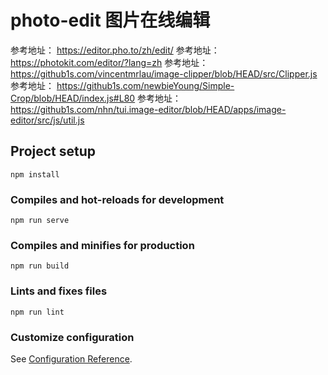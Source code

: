 # photo-edit 图片在线编辑

参考地址： https://editor.pho.to/zh/edit/
参考地址： https://photokit.com/editor/?lang=zh
参考地址： https://github1s.com/vincentmrlau/image-clipper/blob/HEAD/src/Clipper.js
参考地址： https://github1s.com/newbieYoung/Simple-Crop/blob/HEAD/index.js#L80
参考地址： https://github1s.com/nhn/tui.image-editor/blob/HEAD/apps/image-editor/src/js/util.js



## Project setup
```
npm install
```

### Compiles and hot-reloads for development
```
npm run serve
```

### Compiles and minifies for production
```
npm run build
```

### Lints and fixes files
```
npm run lint
```

### Customize configuration
See [Configuration Reference](https://cli.vuejs.org/config/).
